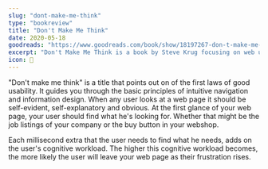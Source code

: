 ```yaml
---
slug: "dont-make-me-think"
type: "bookreview"
title: "Don't Make Me Think"
date: 2020-05-18
goodreads: "https://www.goodreads.com/book/show/18197267-don-t-make-me-think-revisited"
excerpt: "Don't Make Me Think is a book by Steve Krug focusing on web usability. According to Steve, web design should take advantage of the fact that users will generally take the first available solution. Your website visitors don't want to think about where to click, everything should be clear at first glance."
icon: 🤔
---
```


"Don't make me think" is a title that points out on of the first laws of good usability.
It guides you through the basic principles of intuitive navigation and information design.
When any user looks at a web page it should be self-evident, self-explanatory and obvious.
At the first glance of your web page, your user should find what he's looking for.
Whether that might be the job listings of your company or the buy button in your webshop.

Each millisecond extra that the user needs to find what he needs, adds on the user's cognitive workload.
The higher this cognitive workload becomes, the more likely the user will leave your web page as their frustration rises.